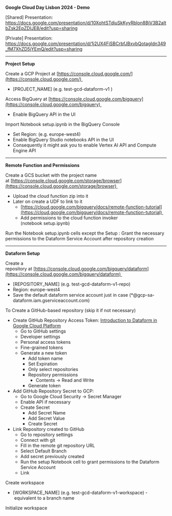 **Google Cloud Day Lisbon 2024 - Demo**

[Shared] Presentation: https://docs.google.com/presentation/d/10XohtSTdiuSkKyyRblon8BjV3B2aItbZsk2EpZDIJE8/edit?usp=sharing

[Private] Presentation: https://docs.google.com/presentation/d/1j2UX4FiSBCrbfJBxvbQotagIdn349_fM7XhZD5jYEmQ/edit?usp=sharing

_____________________________________________________________________________________________________________________________


**Project Setup**  

Create a GCP Project at [https://console.cloud.google.com/](https://console.cloud.google.com/) 
*   \[PROJECT\_NAME\] (e.g. test-gcd-dataform-v1 ) 
    
Access BigQuery at [https://console.cloud.google.com/bigquery](https://console.cloud.google.com/bigquery) 
*   Enable BigQuery API in the UI 

Import Notebook setup.ipynb in the BigQuery Console 
*   Set Region: (e.g. europe-west4)  
*   Enable BigQuery Studio notebooks API in the UI   
*   Consequently it might ask you to enable Vertex AI API and Compute Engine API

_____________________________________________________________________________________________________________________________

**Remote Function and Permissions** 

Create a GCS bucket with the project name at [https://console.cloud.google.com/storage/browser](https://console.cloud.google.com/storage/browser) 
*   Upload the cloud function zip into it 
*   Later on create a UDF to link to it  
    *   [https://cloud.google.com/bigquery/docs/remote-function-tutorial](https://cloud.google.com/bigquery/docs/remote-function-tutorial) 
    *   Add permissions to the cloud function invoker (notebook setup.ipynb) 

Run the Notebook setup.ipynb cells except the Setup : Grant the necessary permissions to the Dataform Service Account after repository creation 

_____________________________________________________________________________________________________________________________

**Dataform Setup** 

Create a repository at [https://console.cloud.google.com/bigquery/dataform](https://console.cloud.google.com/bigquery/dataform) 
*   \[REPOSITORY\_NAME\] (e.g. test-gcd-dataform-v1-repo) 
*   Region: europe-west4 
*   Save the default dataform service account just in case (\*@gcp-sa-dataform.iam.gserviceaccount.com) 
    
To Create a GitHub-based repository (skip it if not necessary) 
*   Create GitHub Repository Access Token: [Introduction to Dataform in Google Cloud Platform](https://www.youtube.com/watch?v=285HnXL9_rk&ab_channel=Cloud4DataScience) 
    *   Go to GitHub settings 
    *   Developer settings 
    *   Personal access tokens 
    *   Fine-grained tokens 
    *   Generate a new token 
        *   Add token name 
        *   Set Expiration 
        *   Only select repositories 
        *   Repository permissions 
            *   Contents -> Read and Write 
        *   Generate token 
*   Add GitHub Repository Secret to GCP: 
    *   Go to Google Cloud Security -> Secret Manager  
    *   Enable API if necessary 
    *   Create Secret 
        *   Add Secret Name 
        *   Add Secret Value 
        *   Create Secret 
*   Link Repository created to GitHub 
    *   Go to repository settings 
    *   Connect with git 
    *   Fill in the remote git repository URL 
    *   Select Default Branch 
    *   Add secret previously created  
    *   Run the setup Notebook cell to grant permissions to the Dataform Service Account  
    *   Link  

Create workspace
*   \[WORKSPACE\_NAME\] (e.g. test-gcd-dataform-v1-workspace) - equivalent to a branch name

Initialize workspace
